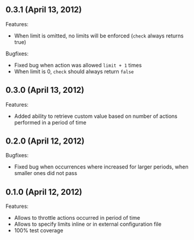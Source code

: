 ## 0.3.1 (April 13, 2012)

Features:

  - When limit is omitted, no limits will be enforced (`check` always returns true)

Bugfixes:

  - Fixed bug when action was allowed `limit + 1` times
  - When limit is 0, `check` should always return `false`

## 0.3.0 (April 13, 2012)

Features:

  - Added ability to retrieve custom value based on number of actions performed in a period of time

## 0.2.0 (April 12, 2012)

Bugfixes:

  - Fixed bug when occurrences where increased for larger periods, when smaller ones did not pass

## 0.1.0 (April 12, 2012)

Features:

  - Allows to throttle actions occurred in period of time
  - Allows to specify limits inline or in external configuration file
  - 100% test coverage

